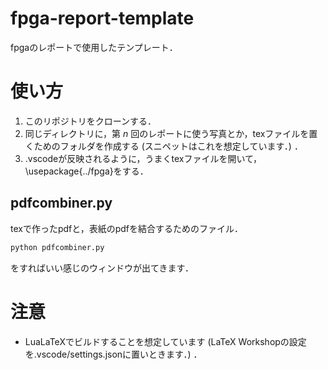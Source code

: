 # fpga-report-template

fpgaのレポートで使用したテンプレート．

# 使い方

1. このリポジトリをクローンする．
2. 同じディレクトリに，第 $n$ 回のレポートに使う写真とか，texファイルを置くためのフォルダを作成する (スニペットはこれを想定しています．) ．
3. .vscodeが反映されるように，うまくtexファイルを開いて，\usepackage{../fpga}をする．

## pdfcombiner.py

texで作ったpdfと，表紙のpdfを結合するためのファイル．

```bash
python pdfcombiner.py
```

をすればいい感じのウィンドウが出てきます．

# 注意

- LuaLaTeXでビルドすることを想定しています (LaTeX Workshopの設定を.vscode/settings.jsonに置いときます．) ．
